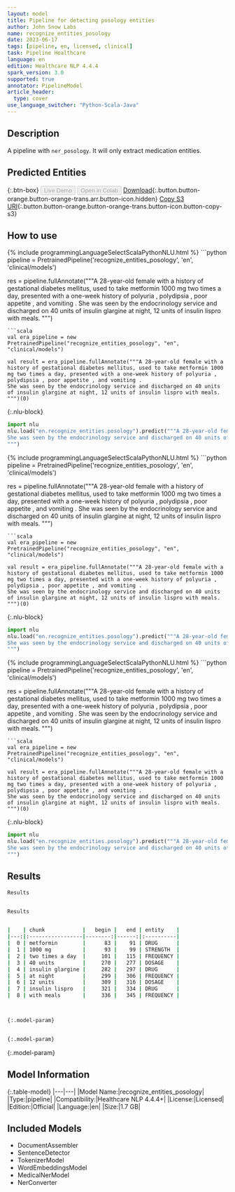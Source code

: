 ```yaml
---
layout: model
title: Pipeline for detecting posology entities
author: John Snow Labs
name: recognize_entities_posology
date: 2023-06-17
tags: [pipeline, en, licensed, clinical]
task: Pipeline Healthcare
language: en
edition: Healthcare NLP 4.4.4
spark_version: 3.0
supported: true
annotator: PipelineModel
article_header:
  type: cover
use_language_switcher: "Python-Scala-Java"
---
```


## Description

A pipeline with `ner_posology`. It will only extract medication entities.

## Predicted Entities



{:.btn-box}
<button class="button button-orange" disabled>Live Demo</button>
<button class="button button-orange" disabled>Open in Colab</button>
[Download](https://s3.amazonaws.com/auxdata.johnsnowlabs.com/clinical/models/recognize_entities_posology_en_4.4.4_3.0_1686979123319.zip){:.button.button-orange.button-orange-trans.arr.button-icon.hidden}
[Copy S3 URI](s3://auxdata.johnsnowlabs.com/clinical/models/recognize_entities_posology_en_4.4.4_3.0_1686979123319.zip){:.button.button-orange.button-orange-trans.button-icon.button-copy-s3}

## How to use

<div class="tabs-box" markdown="1">
{% include programmingLanguageSelectScalaPythonNLU.html %}
```python
pipeline = PretrainedPipeline('recognize_entities_posology', 'en', 'clinical/models')

res = pipeline.fullAnnotate("""A 28-year-old female with a history of gestational diabetes mellitus, used to take metformin 1000 mg two times a day, presented with a one-week history of polyuria , polydipsia , poor appetite , and vomiting .
She was seen by the endocrinology service and discharged on 40 units of insulin glargine at night, 12 units of insulin lispro with meals.
""")
```
```scala
val era_pipeline = new PretrainedPipeline("recognize_entities_posology", "en", "clinical/models")

val result = era_pipeline.fullAnnotate("""A 28-year-old female with a history of gestational diabetes mellitus, used to take metformin 1000 mg two times a day, presented with a one-week history of polyuria , polydipsia , poor appetite , and vomiting .
She was seen by the endocrinology service and discharged on 40 units of insulin glargine at night, 12 units of insulin lispro with meals.
""")(0)

```


{:.nlu-block}
```python
import nlu
nlu.load("en.recognize_entities.posology").predict("""A 28-year-old female with a history of gestational diabetes mellitus, used to take metformin 1000 mg two times a day, presented with a one-week history of polyuria , polydipsia , poor appetite , and vomiting .
She was seen by the endocrinology service and discharged on 40 units of insulin glargine at night, 12 units of insulin lispro with meals.
""")
```

</div>

<div class="tabs-box" markdown="1">
{% include programmingLanguageSelectScalaPythonNLU.html %}
```python
pipeline = PretrainedPipeline('recognize_entities_posology', 'en', 'clinical/models')

res = pipeline.fullAnnotate("""A 28-year-old female with a history of gestational diabetes mellitus, used to take metformin 1000 mg two times a day, presented with a one-week history of polyuria , polydipsia , poor appetite , and vomiting .
She was seen by the endocrinology service and discharged on 40 units of insulin glargine at night, 12 units of insulin lispro with meals.
""")
```
```scala
val era_pipeline = new PretrainedPipeline("recognize_entities_posology", "en", "clinical/models")

val result = era_pipeline.fullAnnotate("""A 28-year-old female with a history of gestational diabetes mellitus, used to take metformin 1000 mg two times a day, presented with a one-week history of polyuria , polydipsia , poor appetite , and vomiting .
She was seen by the endocrinology service and discharged on 40 units of insulin glargine at night, 12 units of insulin lispro with meals.
""")(0)
```

{:.nlu-block}
```python
import nlu
nlu.load("en.recognize_entities.posology").predict("""A 28-year-old female with a history of gestational diabetes mellitus, used to take metformin 1000 mg two times a day, presented with a one-week history of polyuria , polydipsia , poor appetite , and vomiting .
She was seen by the endocrinology service and discharged on 40 units of insulin glargine at night, 12 units of insulin lispro with meals.
""")
```
</div>

<div class="tabs-box" markdown="1">
{% include programmingLanguageSelectScalaPythonNLU.html %}
```python
pipeline = PretrainedPipeline('recognize_entities_posology', 'en', 'clinical/models')

res = pipeline.fullAnnotate("""A 28-year-old female with a history of gestational diabetes mellitus, used to take metformin 1000 mg two times a day, presented with a one-week history of polyuria , polydipsia , poor appetite , and vomiting .
She was seen by the endocrinology service and discharged on 40 units of insulin glargine at night, 12 units of insulin lispro with meals.
""")
```
```scala
val era_pipeline = new PretrainedPipeline("recognize_entities_posology", "en", "clinical/models")

val result = era_pipeline.fullAnnotate("""A 28-year-old female with a history of gestational diabetes mellitus, used to take metformin 1000 mg two times a day, presented with a one-week history of polyuria , polydipsia , poor appetite , and vomiting .
She was seen by the endocrinology service and discharged on 40 units of insulin glargine at night, 12 units of insulin lispro with meals.
""")(0)
```

{:.nlu-block}
```python
import nlu
nlu.load("en.recognize_entities.posology").predict("""A 28-year-old female with a history of gestational diabetes mellitus, used to take metformin 1000 mg two times a day, presented with a one-week history of polyuria , polydipsia , poor appetite , and vomiting .
She was seen by the endocrinology service and discharged on 40 units of insulin glargine at night, 12 units of insulin lispro with meals.
""")
```
</div>

## Results

```bash
Results


Results


|    | chunk            |   begin |   end | entity    |
|---:|:-----------------|--------:|------:|:----------|
|  0 | metformin        |      83 |    91 | DRUG      |
|  1 | 1000 mg          |      93 |    99 | STRENGTH  |
|  2 | two times a day  |     101 |   115 | FREQUENCY |
|  3 | 40 units         |     270 |   277 | DOSAGE    |
|  4 | insulin glargine |     282 |   297 | DRUG      |
|  5 | at night         |     299 |   306 | FREQUENCY |
|  6 | 12 units         |     309 |   316 | DOSAGE    |
|  7 | insulin lispro   |     321 |   334 | DRUG      |
|  8 | with meals       |     336 |   345 | FREQUENCY |



{:.model-param}


{:.model-param}
```

{:.model-param}
## Model Information

{:.table-model}
|---|---|
|Model Name:|recognize_entities_posology|
|Type:|pipeline|
|Compatibility:|Healthcare NLP 4.4.4+|
|License:|Licensed|
|Edition:|Official|
|Language:|en|
|Size:|1.7 GB|

## Included Models

- DocumentAssembler
- SentenceDetector
- TokenizerModel
- WordEmbeddingsModel
- MedicalNerModel
- NerConverter